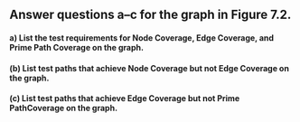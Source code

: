 ## Answer questions a–c for the graph in Figure 7.2.

#### a) List the test requirements for Node Coverage, Edge Coverage, and Prime Path Coverage on the graph.

#### (b) List test paths that achieve Node Coverage but not Edge Coverage on the graph.

#### (c) List test paths that achieve Edge Coverage but not Prime PathCoverage on the graph.
